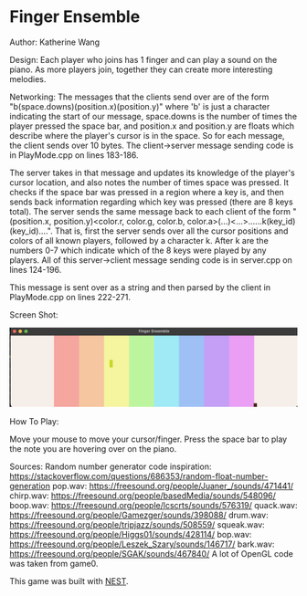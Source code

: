 # Finger Ensemble

Author: Katherine Wang

Design: Each player who joins has 1 finger and can play a sound on the piano. As more players join, together they can create more interesting melodies.

Networking: 
The messages that the clients send over are of the form "b(space.downs)(position.x)(position.y)" where 'b' is just a character indicating the start of our message, space.downs is the number of times the player pressed the space bar, and position.x and position.y are floats which describe where the player's cursor is in the space. So for each message, the client sends over 10 bytes. The client->server message sending code is in PlayMode.cpp on lines 183-186.

The server takes in that message and updates its knowledge of the player's cursor location, and also notes the number of times space was pressed. It checks if the space bar was pressed in a region where a key is, and then sends back information regarding which key was pressed (there are 8 keys total). The server sends the same message back to each client of the form "(position.x, position.y)<color.r, color.g, color.b, color.a>(...)<...>......k(key_id)(key_id)....". That is, first the server sends over all the cursor positions and colors of all known players, followed by a character k. After k are the numbers 0-7 which indicate which of the 8 keys were played by any players. All of this server->client message sending code is in server.cpp on lines 124-196. 

This message is sent over as a string and then parsed by the client in PlayMode.cpp on lines 222-271.

Screen Shot:

![Screen Shot](screenshot.png)

How To Play:

Move your mouse to move your cursor/finger. Press the space bar to play the note you are hovering over on the piano.

Sources: 
Random number generator code inspiration: https://stackoverflow.com/questions/686353/random-float-number-generation
pop.wav: https://freesound.org/people/Juaner_/sounds/471441/
chirp.wav: https://freesound.org/people/basedMedia/sounds/548096/
boop.wav: https://freesound.org/people/lcscrts/sounds/576319/
quack.wav: https://freesound.org/people/Gamezger/sounds/398088/
drum.wav: https://freesound.org/people/tripjazz/sounds/508559/
squeak.wav: https://freesound.org/people/Higgs01/sounds/428114/
bop.wav: https://freesound.org/people/Leszek_Szary/sounds/146717/
bark.wav: https://freesound.org/people/SGAK/sounds/467840/
A lot of OpenGL code was taken from game0.


This game was built with [NEST](NEST.md).


